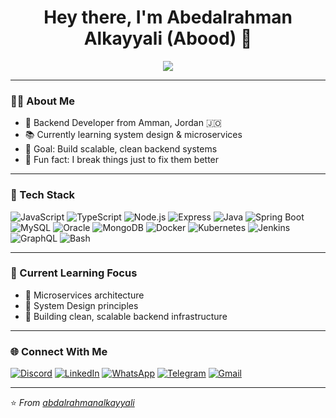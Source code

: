<h1 align="center">Hey there, I'm Abedalrahman Alkayyali (Abood) 👋</h1>

<p align="center">
  <img src="https://readme-typing-svg.herokuapp.com?color=00bfff&center=true&lines=Software+Engineer+from+Jordan;Backend+Developer+%7C+System+Design+Learner;Node.js+%7C+Spring+Boot+%7C+Microservices;I+break+things+just+to+fix+them+better!"/>
</p>

---

### 👨‍💻 About Me

- 🧠 Backend Developer from Amman, Jordan 🇯🇴  
- 📚 Currently learning system design & microservices  
- 🎯 Goal: Build scalable, clean backend systems  
- 🎲 Fun fact: I break things just to fix them better

---

### 🧰 Tech Stack

![JavaScript](https://img.shields.io/badge/-JavaScript-F7DF1E?logo=javascript&logoColor=black&style=for-the-badge)
![TypeScript](https://img.shields.io/badge/-TypeScript-3178C6?logo=typescript&logoColor=white&style=for-the-badge)
![Node.js](https://img.shields.io/badge/-Node.js-339933?logo=node.js&logoColor=white&style=for-the-badge)
![Express](https://img.shields.io/badge/-Express-000000?logo=express&logoColor=white&style=for-the-badge)
![Java](https://img.shields.io/badge/-Java-007396?logo=java&logoColor=white&style=for-the-badge)
![Spring Boot](https://img.shields.io/badge/-Spring%20Boot-6DB33F?logo=spring-boot&logoColor=white&style=for-the-badge)
![MySQL](https://img.shields.io/badge/-MySQL-4479A1?logo=mysql&logoColor=white&style=for-the-badge)
![Oracle](https://img.shields.io/badge/-Oracle-F80000?logo=oracle&logoColor=white&style=for-the-badge)
![MongoDB](https://img.shields.io/badge/-MongoDB-47A248?logo=mongodb&logoColor=white&style=for-the-badge)
![Docker](https://img.shields.io/badge/-Docker-2496ED?logo=docker&logoColor=white&style=for-the-badge)
![Kubernetes](https://img.shields.io/badge/-Kubernetes-326CE5?logo=kubernetes&logoColor=white&style=for-the-badge)
![Jenkins](https://img.shields.io/badge/-Jenkins-D24939?logo=jenkins&logoColor=white&style=for-the-badge)
![GraphQL](https://img.shields.io/badge/-GraphQL-E10098?logo=graphql&logoColor=white&style=for-the-badge)
![Bash](https://img.shields.io/badge/-Bash-4EAA25?logo=gnu-bash&logoColor=white&style=for-the-badge)

---

### 🎯 Current Learning Focus

- 📘 Microservices architecture  
- 📘 System Design principles  
- 🔧 Building clean, scalable backend infrastructure

---

### 🌐 Connect With Me

[![Discord](https://img.shields.io/badge/-Discord-5865F2?style=flat-square&logo=discord&logoColor=white)](https://discordapp.com/users/1305997296558669894)
[![LinkedIn](https://img.shields.io/badge/-LinkedIn-0A66C2?style=flat-square&logo=linkedin&logoColor=white)](https://www.linkedin.com/in/abdalrahman-alkayyali-48032035a/)
[![WhatsApp](https://img.shields.io/badge/-WhatsApp-25D366?style=flat-square&logo=whatsapp&logoColor=white)](http://wa.me/+962797774077)
[![Telegram](https://img.shields.io/badge/-Telegram-229ED9?style=flat-square&logo=telegram&logoColor=white)](https://t.me/+962797774077)
[![Gmail](https://img.shields.io/badge/-Gmail-D14836?style=flat-square&logo=gmail&logoColor=white)](mailto:abdalrahmanalkayyali48@gmail.com)

---

⭐️ *From [abdalrahmanalkayyali](https://github.com/abdalrahmanalkayyali)*
